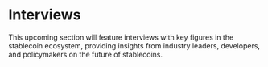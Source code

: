 # Interviews

This upcoming section will feature interviews with key figures in the stablecoin ecosystem, providing insights from industry leaders, developers, and policymakers on the future of stablecoins.